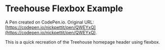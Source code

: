 # Treehouse Flexbox Example

A Pen created on CodePen.io. Original URL: [https://codepen.io/nickpettit/pen/QWEYxQ](https://codepen.io/nickpettit/pen/QWEYxQ).

This is a quick recreation of the Treehouse homepage header using flexbox.
